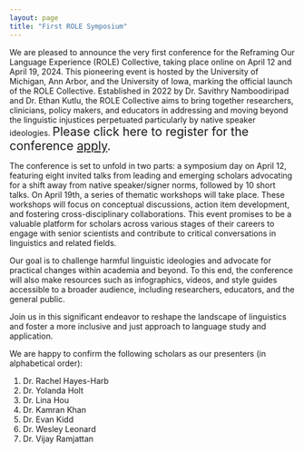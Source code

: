 ```yaml
---
layout: page
title: "First ROLE Symposium"
---
```


We are pleased to announce the very first conference for the Reframing Our Language Experience (ROLE) Collective, taking place online on April 12 and April 19, 2024. This pioneering event is hosted by the University of Michigan, Ann Arbor, and the University of Iowa, marking the official launch of the ROLE Collective. Established in 2022 by Dr. Savithry Namboodiripad and Dr. Ethan Kutlu, the ROLE Collective aims to bring together researchers, clinicians, policy makers, and educators in addressing and moving beyond the linguistic injustices perpetuated particularly by native speaker ideologies. <span style="font-size:1.5em;">Please click here to register for the conference [apply]().</span>

The conference is set to unfold in two parts: a symposium day on April 12, featuring eight invited talks from leading and emerging scholars advocating for a shift away from native speaker/signer norms, followed by 10 short talks. On April 19th, a series of thematic workshops will take place. These workshops will focus on conceptual discussions, action item development, and fostering cross-disciplinary collaborations. This event promises to be a valuable platform for scholars across various stages of their careers to engage with senior scientists and contribute to critical conversations in linguistics and related fields.

Our goal is to challenge harmful linguistic ideologies and advocate for practical changes within academia and beyond. To this end, the conference will also make resources such as infographics, videos, and style guides accessible to a broader audience, including researchers, educators, and the general public.

Join us in this significant endeavor to reshape the landscape of linguistics and foster a more inclusive and just approach to language study and application.

We are happy to confirm the following scholars as our presenters (in alphabetical order):
1. Dr. Rachel Hayes-Harb 
2. Dr. Yolanda Holt 
3. Dr. Lina Hou
4. Dr. Kamran Khan 
5. Dr. Evan Kidd 
6. Dr. Wesley Leonard 
7. Dr. Vijay Ramjattan

   



